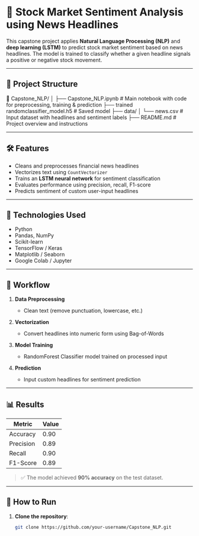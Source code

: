 # 🧠 Stock Market Sentiment Analysis using News Headlines

This capstone project applies **Natural Language Processing (NLP)** and **deep learning (LSTM)** to predict stock market sentiment based on news headlines. The model is trained to classify whether a given headline signals a positive or negative stock movement.

---

## 📂 Project Structure
📁 Capstone_NLP/
│
├── Capstone_NLP.ipynb      # Main notebook with code for preprocessing, training & prediction
├── trained randomclassifier_model.h5   # Saved  model
├── data/
│   └── news.csv            # Input dataset with headlines and sentiment labels
├── README.md               # Project overview and instructions


---

## 🛠️ Features

- Cleans and preprocesses financial news headlines
- Vectorizes text using `CountVectorizer`
- Trains an **LSTM neural network** for sentiment classification
- Evaluates performance using precision, recall, F1-score
- Predicts sentiment of custom user-input headlines

---

## 🧪 Technologies Used

- Python  
- Pandas, NumPy  
- Scikit-learn  
- TensorFlow / Keras  
- Matplotlib / Seaborn  
- Google Colab / Jupyter  

---

## 🧩 Workflow

1. **Data Preprocessing**
   - Clean text (remove punctuation, lowercase, etc.)

2. **Vectorization**
   - Convert headlines into numeric form using Bag-of-Words

3. **Model Training**
   - RandomForest Classifier model trained on processed input

4. **Prediction**
   - Input custom headlines for sentiment prediction

---

## 📊 Results

| Metric     | Value |
|------------|-------|
| Accuracy   | 0.90  |
| Precision  | 0.89  |
| Recall     | 0.90  |
| F1-Score   | 0.89  |

> ✅ The model achieved **90% accuracy** on the test dataset.

---

## 🔁 How to Run

1. **Clone the repository**:
   ```bash
   git clone https://github.com/your-username/Capstone_NLP.git



